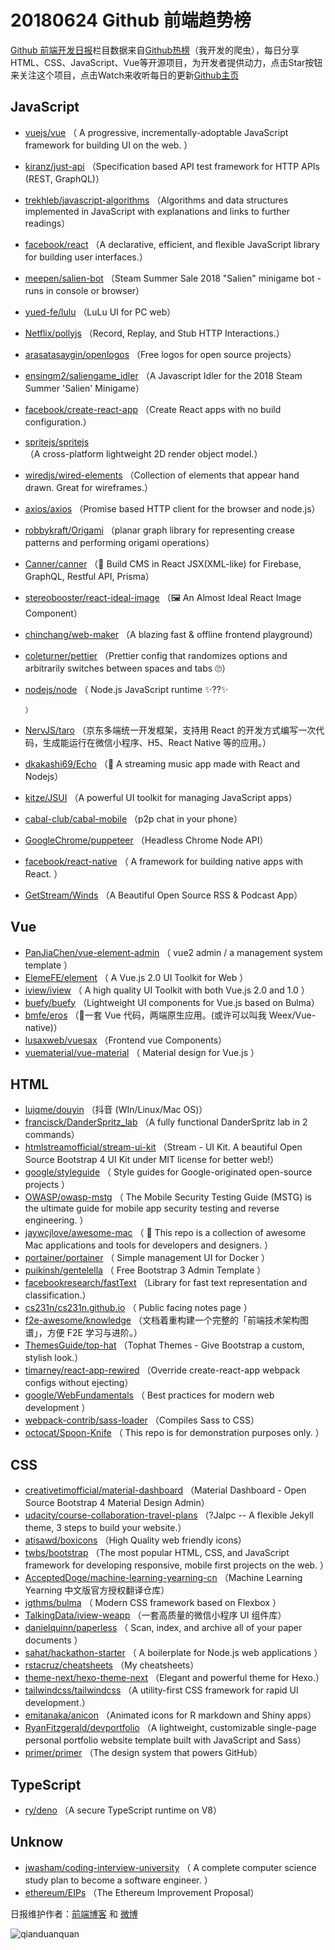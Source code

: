 # 20180624 Github 前端趋势榜

[Github 前端开发日报](https://qdkfweb.cn/c/news)栏目数据来自[Github热榜](https://github.qdkfweb.cn/)（我开发的爬虫），每日分享HTML、CSS、JavaScript、Vue等开源项目，为开发者提供动力，点击Star按钮来关注这个项目，点击Watch来收听每日的更新[Github主页](https://github.com/kujian/githubTrending)
## JavaScript

* [vuejs/vue](https://github.com/vuejs/vue) （
        A progressive, incrementally-adoptable JavaScript framework for building UI on the web.
      ）
* [kiranz/just-api](https://github.com/kiranz/just-api) （Specification based API test framework for HTTP APIs (REST, GraphQL)）
* [trekhleb/javascript-algorithms](https://github.com/trekhleb/javascript-algorithms) （Algorithms and data structures implemented in JavaScript with explanations and links to further readings）
* [facebook/react](https://github.com/facebook/react) （A declarative, efficient, and flexible JavaScript library for building user interfaces.）
* [meepen/salien-bot](https://github.com/meepen/salien-bot) （Steam Summer Sale 2018 "Salien" minigame bot - runs in console or browser）
* [yued-fe/lulu](https://github.com/yued-fe/lulu) （LuLu UI for PC web）
* [Netflix/pollyjs](https://github.com/Netflix/pollyjs) （Record, Replay, and Stub HTTP Interactions.）
* [arasatasaygin/openlogos](https://github.com/arasatasaygin/openlogos) （Free logos for open source projects）
* [ensingm2/saliengame_idler](https://github.com/ensingm2/saliengame_idler) （A Javascript Idler for the 2018 Steam Summer 'Salien' Minigame）
* [facebook/create-react-app](https://github.com/facebook/create-react-app) （Create React apps with no build configuration.）
* [spritejs/spritejs](https://github.com/spritejs/spritejs) （A cross-platform lightweight 2D render object model.）
* [wiredjs/wired-elements](https://github.com/wiredjs/wired-elements) （Collection of elements that appear hand drawn. Great for wireframes.）
* [axios/axios](https://github.com/axios/axios) （Promise based HTTP client for the browser and node.js）
* [robbykraft/Origami](https://github.com/robbykraft/Origami) （planar graph library for representing crease patterns and performing origami operations）
* [Canner/canner](https://github.com/Canner/canner) （📡 Build CMS in React JSX(XML-like) for Firebase, GraphQL, Restful API, Prisma）
* [stereobooster/react-ideal-image](https://github.com/stereobooster/react-ideal-image) （🖼️ An Almost Ideal React Image Component）
* [chinchang/web-maker](https://github.com/chinchang/web-maker) （A blazing fast &amp; offline frontend playground）
* [coleturner/pettier](https://github.com/coleturner/pettier) （Prettier config that randomizes options and arbitrarily switches between spaces and tabs 🙄）
* [nodejs/node](https://github.com/nodejs/node) （
        Node.js JavaScript runtime ✨??✨

      ）
* [NervJS/taro](https://github.com/NervJS/taro) （京东多端统一开发框架，支持用 React 的开发方式编写一次代码，生成能运行在微信小程序、H5、React Native 等的应用。）
* [dkakashi69/Echo](https://github.com/dkakashi69/Echo) （🎵 A streaming music app made with React and Nodejs）
* [kitze/JSUI](https://github.com/kitze/JSUI) （A powerful UI toolkit for managing JavaScript apps）
* [cabal-club/cabal-mobile](https://github.com/cabal-club/cabal-mobile) （p2p chat in your phone）
* [GoogleChrome/puppeteer](https://github.com/GoogleChrome/puppeteer) （Headless Chrome Node API）
* [facebook/react-native](https://github.com/facebook/react) （
        A framework for building native apps with React.
      ）
* [GetStream/Winds](https://github.com/GetStream/Winds) （A Beautiful Open Source RSS &amp; Podcast App）

## Vue

* [PanJiaChen/vue-element-admin](https://github.com/PanJiaChen/vue-element-admin) （
        vue2 admin / a management system template
      ）
* [ElemeFE/element](https://github.com/ElemeFE/element) （
        A Vue.js 2.0 UI Toolkit for Web
      ）
* [iview/iview](https://github.com/iview/iview) （
        A high quality UI Toolkit with both Vue.js 2.0 and 1.0
      ）
* [buefy/buefy](https://github.com/buefy/buefy) （Lightweight UI components for Vue.js based on Bulma）
* [bmfe/eros](https://github.com/bmfe/eros) （📱一套 Vue 代码，两端原生应用。(或许可以叫我 Weex/Vue-native)）
* [lusaxweb/vuesax](https://github.com/lusaxweb/vuesax) （Frontend vue Components）
* [vuematerial/vue-material](https://github.com/vuematerial/vue-material) （
        Material design for Vue.js
      ）

## HTML

* [lujqme/douyin](https://github.com/lujqme/douyin) （抖音 (WIn/Linux/Mac OS)）
* [francisck/DanderSpritz_lab](https://github.com/francisck/DanderSpritz_lab) （A fully functional DanderSpritz lab in 2 commands）
* [htmlstreamofficial/stream-ui-kit](https://github.com/htmlstreamofficial/stream-ui-kit) （Stream - UI Kit. A beautiful Open Source Bootstrap 4 UI Kit under MIT license for better web!）
* [google/styleguide](https://github.com/google/styleguide) （
        Style guides for Google-originated open-source projects
      ）
* [OWASP/owasp-mstg](https://github.com/OWASP/owasp-mstg) （
         The Mobile Security Testing Guide (MSTG) is the ultimate guide for mobile app security testing and reverse engineering.
      ）
* [jaywcjlove/awesome-mac](https://github.com/jaywcjlove/awesome-mac) （
         This repo is a collection of awesome Mac applications and tools for developers and designers.
      ）
* [portainer/portainer](https://github.com/portainer/portainer) （
        Simple management UI for Docker
      ）
* [puikinsh/gentelella](https://github.com/puikinsh/gentelella) （
        Free Bootstrap 3 Admin Template
      ）
* [facebookresearch/fastText](https://github.com/facebookresearch/fastText) （Library for fast text representation and classification.）
* [cs231n/cs231n.github.io](https://github.com/cs231n/cs231n.github.io) （
        Public facing notes page
      ）
* [f2e-awesome/knowledge](https://github.com/f2e-awesome/knowledge) （文档着重构建一个完整的「前端技术架构图谱」，方便 F2E 学习与进阶。）
* [ThemesGuide/top-hat](https://github.com/ThemesGuide/top-hat) （Tophat Themes - Give Bootstrap a custom, stylish look.）
* [timarney/react-app-rewired](https://github.com/timarney/react-app-rewired) （Override create-react-app webpack configs without ejecting）
* [google/WebFundamentals](https://github.com/google/WebFundamentals) （
        Best practices for modern web development
      ）
* [webpack-contrib/sass-loader](https://github.com/webpack-contrib/sass-loader) （Compiles Sass to CSS）
* [octocat/Spoon-Knife](https://github.com/octocat/Spoon-Knife) （
        This repo is for demonstration purposes only.
      ）

## CSS

* [creativetimofficial/material-dashboard](https://github.com/creativetimofficial/material-dashboard) （Material Dashboard - Open Source Bootstrap 4 Material Design Admin）
* [udacity/course-collaboration-travel-plans](https://github.com/udacity/course-collaboration-travel-plans) （?Jalpc -- A flexible Jekyll theme, 3 steps to build your website.）
* [atisawd/boxicons](https://github.com/atisawd/boxicons) （High Quality web friendly icons）
* [twbs/bootstrap](https://github.com/twbs/bootstrap) （The most popular HTML, CSS, and JavaScript framework for developing responsive, mobile first projects on the web.
      ）
* [AcceptedDoge/machine-learning-yearning-cn](https://github.com/AcceptedDoge/machine-learning-yearning-cn) （Machine Learning Yearning 中文版官方授权翻译仓库）
* [jgthms/bulma](https://github.com/jgthms/bulma) （
        Modern CSS framework based on Flexbox
      ）
* [TalkingData/iview-weapp](https://github.com/TalkingData/iview-weapp) （一套高质量的微信小程序 UI 组件库）
* [danielquinn/paperless](https://github.com/danielquinn/paperless) （
        Scan, index, and archive all of your paper documents
      ）
* [sahat/hackathon-starter](https://github.com/sahat/hackathon-starter) （
        A boilerplate for Node.js web applications
      ）
* [rstacruz/cheatsheets](https://github.com/rstacruz/cheatsheets) （My cheatsheets）
* [theme-next/hexo-theme-next](https://github.com/theme-next/hexo-theme-next) （Elegant and powerful theme for Hexo.）
* [tailwindcss/tailwindcss](https://github.com/tailwindcss/tailwindcss) （A utility-first CSS framework for rapid UI development.）
* [emitanaka/anicon](https://github.com/emitanaka/anicon) （Animated icons for R markdown and Shiny apps）
* [RyanFitzgerald/devportfolio](https://github.com/RyanFitzgerald/devportfolio) （A lightweight, customizable single-page personal portfolio website template built with JavaScript and Sass）
* [primer/primer](https://github.com/primer/primer) （The design system that powers GitHub）

## TypeScript

* [ry/deno](https://github.com/ry/deno) （A secure TypeScript runtime on V8）

## Unknow

* [jwasham/coding-interview-university](https://github.com/jwasham/coding-interview-university) （
        A complete computer science study plan to become a software engineer.
      ）
* [ethereum/EIPs](https://github.com/ethereum/EIPs) （The Ethereum Improvement Proposal）


日报维护作者：[前端博客](https://qdkfweb.cn/) 和 [微博](https://qdkfweb.cn/go/weibo)

![qianduanquan](https://user-images.githubusercontent.com/3055447/38468989-651132ac-3b80-11e8-8e6b-15122322a9d7.png)
